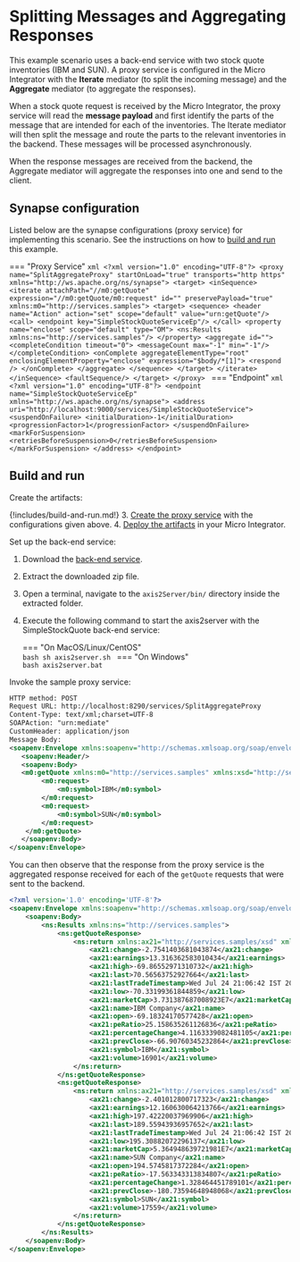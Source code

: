 # Splitting Messages and Aggregating Responses

This example scenario uses a back-end service with two stock quote inventories (IBM and SUN). A proxy service is configured in the Micro Integrator with the **Iterate** mediator (to split the incoming message) and the **Aggregate** mediator (to aggregate the responses).

When a stock quote request is received by the Micro Integrator, the proxy service will read the **message payload** and first identify the parts of the message that are intended for each of the inventories. The Iterate mediator will then split the message and route the parts to the relevant inventories in the backend. These messages will be processed asynchronously. 

When the response messages are received from the backend, the Aggregate mediator will aggregate the responses into one and send to the client.

## Synapse configuration
    
Listed below are the synapse configurations (proxy service) for implementing this scenario. See the instructions on how to [build and run](#build-and-run) this example.

=== "Proxy Service"
    ```xml
    <?xml version="1.0" encoding="UTF-8"?>
    <proxy name="SplitAggregateProxy" startOnLoad="true" transports="http https" xmlns="http://ws.apache.org/ns/synapse">
        <target>
            <inSequence>
                <iterate attachPath="//m0:getQuote" expression="//m0:getQuote/m0:request" id="" preservePayload="true" xmlns:m0="http://services.samples">
                    <target>
                        <sequence>
                            <header name="Action" action="set" scope="default" value="urn:getQuote"/>
                            <call>
                                <endpoint key="SimpleStockQuoteServiceEp"/>
                            </call>
                            <property name="enclose" scope="default" type="OM">
                                <ns:Results xmlns:ns="http://services.samples"/>
                            </property>
                            <aggregate id="">
                                <completeCondition timeout="0">
                                    <messageCount max="-1" min="-1"/>
                                </completeCondition>
                                <onComplete aggregateElementType="root" enclosingElementProperty="enclose" expression="$body/*[1]">
                                    <respond />
                                </onComplete>
                            </aggregate>
                        </sequence>
                    </target>
                </iterate>
            </inSequence>
            <faultSequence/>
        </target>
    </proxy>
    ```
=== "Endpoint"
    ```xml
    <?xml version="1.0" encoding="UTF-8"?>
    <endpoint name="SimpleStockQuoteServiceEp" xmlns="http://ws.apache.org/ns/synapse">
        <address uri="http://localhost:9000/services/SimpleStockQuoteService">
            <suspendOnFailure>
                <initialDuration>-1</initialDuration>
                <progressionFactor>1</progressionFactor>
            </suspendOnFailure>
            <markForSuspension>
                <retriesBeforeSuspension>0</retriesBeforeSuspension>
            </markForSuspension>
        </address>
    </endpoint>
    ```

## Build and run

Create the artifacts:

{!includes/build-and-run.md!}
3. [Create the proxy service]({{base_path}}/develop/creating-artifacts/creating-a-proxy-service) with the configurations given above.
4. [Deploy the artifacts]({{base_path}}/develop/deploy-artifacts) in your Micro Integrator.

Set up the back-end service:

1. Download the [back-end service](https://github.com/wso2-docs/WSO2_EI/blob/master/Back-End-Service/axis2Server.zip).
2. Extract the downloaded zip file.
3. Open a terminal, navigate to the `axis2Server/bin/` directory inside the extracted folder.
4. Execute the following command to start the axis2server with the SimpleStockQuote back-end service:

    === "On MacOS/Linux/CentOS"   
        ```bash
        sh axis2server.sh
        ```
    === "On Windows"              
        ```bash
        axis2server.bat
        ```

Invoke the sample proxy service:

```xml
HTTP method: POST 
Request URL: http://localhost:8290/services/SplitAggregateProxy
Content-Type: text/xml;charset=UTF-8
SOAPAction: "urn:mediate"
CustomHeader: application/json
Message Body:
<soapenv:Envelope xmlns:soapenv="http://schemas.xmlsoap.org/soap/envelope/">
   <soapenv:Header/>
   <soapenv:Body>
   <m0:getQuote xmlns:m0="http://services.samples" xmlns:xsd="http://services.samples/xsd">
        <m0:request>
            <m0:symbol>IBM</m0:symbol>
        </m0:request>
        <m0:request>
            <m0:symbol>SUN</m0:symbol>
        </m0:request>
    </m0:getQuote>
   </soapenv:Body>
</soapenv:Envelope>
```

You can then observe that the response from the proxy service is the aggregated response received for each of the `getQuote` requests that were sent to the backend.

```xml
<?xml version='1.0' encoding='UTF-8'?>
<soapenv:Envelope xmlns:soapenv="http://schemas.xmlsoap.org/soap/envelope/">
    <soapenv:Body>
        <ns:Results xmlns:ns="http://services.samples">
            <ns:getQuoteResponse>
                <ns:return xmlns:ax21="http://services.samples/xsd" xmlns:xsi="http://www.w3.org/2001/XMLSchema-instance" xsi:type="ax21:GetQuoteResponse">
                    <ax21:change>-2.7541403681043874</ax21:change>
                    <ax21:earnings>13.316362583010434</ax21:earnings>
                    <ax21:high>-69.86552971310732</ax21:high>
                    <ax21:last>70.56563752927664</ax21:last>
                    <ax21:lastTradeTimestamp>Wed Jul 24 21:06:42 IST 2024</ax21:lastTradeTimestamp>
                    <ax21:low>-70.33199361844859</ax21:low>
                    <ax21:marketCap>3.731387687008923E7</ax21:marketCap>
                    <ax21:name>IBM Company</ax21:name>
                    <ax21:open>-69.18324170577428</ax21:open>
                    <ax21:peRatio>25.158635261126836</ax21:peRatio>
                    <ax21:percentageChange>4.1163339082481105</ax21:percentageChange>
                    <ax21:prevClose>-66.90760345232864</ax21:prevClose>
                    <ax21:symbol>IBM</ax21:symbol>
                    <ax21:volume>16901</ax21:volume>
                </ns:return>
            </ns:getQuoteResponse>
            <ns:getQuoteResponse>
                <ns:return xmlns:ax21="http://services.samples/xsd" xmlns:xsi="http://www.w3.org/2001/XMLSchema-instance" xsi:type="ax21:GetQuoteResponse">
                    <ax21:change>-2.401012800717323</ax21:change>
                    <ax21:earnings>12.160630064213766</ax21:earnings>
                    <ax21:high>197.42220037969906</ax21:high>
                    <ax21:last>189.55943936957652</ax21:last>
                    <ax21:lastTradeTimestamp>Wed Jul 24 21:06:42 IST 2024</ax21:lastTradeTimestamp>
                    <ax21:low>195.30882072296137</ax21:low>
                    <ax21:marketCap>5.364948639721981E7</ax21:marketCap>
                    <ax21:name>SUN Company</ax21:name>
                    <ax21:open>194.5745817372284</ax21:open>
                    <ax21:peRatio>-17.563343313834807</ax21:peRatio>
                    <ax21:percentageChange>1.328464451789101</ax21:percentageChange>
                    <ax21:prevClose>-180.73594648948068</ax21:prevClose>
                    <ax21:symbol>SUN</ax21:symbol>
                    <ax21:volume>17559</ax21:volume>
                </ns:return>
            </ns:getQuoteResponse>
        </ns:Results>
    </soapenv:Body>
</soapenv:Envelope>
```
